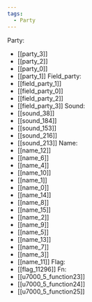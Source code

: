 ```yaml
---
tags:
  - Party
---
```

Party:
- [[party_3]]
- [[party_2]]
- [[party_0]]
- [[party_1]]
Field_party:
- [[field_party_1]]
- [[field_party_0]]
- [[field_party_2]]
- [[field_party_3]]
Sound:
- [[sound_38]]
- [[sound_184]]
- [[sound_153]]
- [[sound_216]]
- [[sound_213]]
Name:
- [[name_12]]
- [[name_6]]
- [[name_4]]
- [[name_10]]
- [[name_1]]
- [[name_0]]
- [[name_14]]
- [[name_8]]
- [[name_15]]
- [[name_2]]
- [[name_9]]
- [[name_5]]
- [[name_13]]
- [[name_7]]
- [[name_3]]
- [[name_11]]
Flag:
- [[flag_11296]]
Fn:
- [[u7000_5_function23]]
- [[u7000_5_function24]]
- [[u7000_5_function25]]
